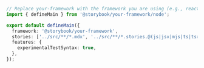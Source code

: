 ```ts filename=".storybook/main.js|ts (CSF Next 🧪)" renderer="react" language="ts"
// Replace your-framework with the framework you are using (e.g., react-vite, nextjs, nextjs-vite)
import { defineMain } from '@storybook/your-framework/node';

export default defineMain({
  framework: '@storybook/your-framework',
  stories: ['../src/**/*.mdx', '../src/**/*.stories.@(js|jsx|mjs|ts|tsx)'],
  features: {
    experimentalTestSyntax: true,
  },
});
```
